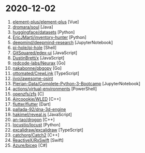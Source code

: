 # 2020-12-02

1. [element-plus/element-plus](https://github.com/element-plus/element-plus "🎉 A Vue.js 3.0 UI Library") [Vue]
2. [dromara/soul](https://github.com/dromara/soul "High-Performance Java API Gateway") [Java]
3. [huggingface/datasets](https://github.com/huggingface/datasets "🤗 Fast, efficient, open-access datasets and evaluation metrics in PyTorch, TensorFlow, NumPy and Pandas") [Python]
4. [EricJMarti/inventory-hunter](https://github.com/EricJMarti/inventory-hunter "⚡️ Get notified as soon as your next CPU, GPU, or game console is in stock") [Python]
5. [deepmind/deepmind-research](https://github.com/deepmind/deepmind-research "This repository contains implementations and illustrative code to accompany DeepMind publications") [JupyterNotebook]
6. [pi-hole/pi-hole](https://github.com/pi-hole/pi-hole "A black hole for Internet advertisements") [Shell]
7. [GitSquared/edex-ui](https://github.com/GitSquared/edex-ui "A cross-platform, customizable science fiction terminal emulator with advanced monitoring & touchscreen support.") [JavaScript]
8. [DustinBrett/x](https://github.com/DustinBrett/x "Desktop environment in the browser.") [JavaScript]
9. [redcode-labs/Neurax](https://github.com/redcode-labs/Neurax "A library for constructing self-spreading binaries") [Go]
10. [nakabonne/pbgopy](https://github.com/nakabonne/pbgopy "Copy and paste between devices") [Go]
11. [ottomated/CrewLink](https://github.com/ottomated/CrewLink "Free, open, Among Us Proximity Chat") [TypeScript]
12. [jivoi/awesome-osint](https://github.com/jivoi/awesome-osint "😱 A curated list of amazingly awesome OSINT") 
13. [Pierian-Data/Complete-Python-3-Bootcamp](https://github.com/Pierian-Data/Complete-Python-3-Bootcamp "Course Files for Complete Python 3 Bootcamp Course on Udemy") [JupyterNotebook]
14. [actions/virtual-environments](https://github.com/actions/virtual-environments "GitHub Actions virtual environments") [PowerShell]
15. [openzfs/zfs](https://github.com/openzfs/zfs "OpenZFS on Linux and FreeBSD") [C]
16. [Aircoookie/WLED](https://github.com/Aircoookie/WLED "Control WS2812B and many more types of digital RGB LEDs with an ESP8266 or ESP32 over WiFi!") [C++]
17. [flutter/flutter](https://github.com/flutter/flutter "Flutter makes it easy and fast to build beautiful apps for mobile and beyond.") [Dart]
18. [pallada-92/dna-3d-engine](https://github.com/pallada-92/dna-3d-engine "3d engine implementation in DNA code!") 
19. [hakimel/reveal.js](https://github.com/hakimel/reveal.js "The HTML Presentation Framework") [JavaScript]
20. [an-tao/drogon](https://github.com/an-tao/drogon "Drogon: A C++14/17 based HTTP web application framework running on Linux/macOS/Unix/Windows") [C++]
21. [locustio/locust](https://github.com/locustio/locust "Scalable user load testing tool written in Python") [Python]
22. [excalidraw/excalidraw](https://github.com/excalidraw/excalidraw "Virtual whiteboard for sketching hand-drawn like diagrams") [TypeScript]
23. [catchorg/Catch2](https://github.com/catchorg/Catch2 "A modern, C++-native, header-only, test framework for unit-tests, TDD and BDD - using C++11, C++14, C++17 and later (or C++03 on the Catch1.x branch)") [C++]
24. [ReactiveX/RxSwift](https://github.com/ReactiveX/RxSwift "Reactive Programming in Swift") [Swift]
25. [Azure/bicep](https://github.com/Azure/bicep "Bicep is a declarative language for describing and deploying Azure resources") [C#]
